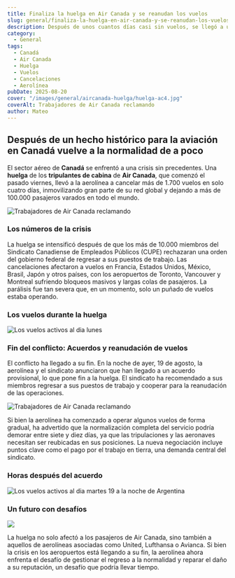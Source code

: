 ```yaml
---
title: Finaliza la huelga en Air Canada y se reanudan los vuelos
slug: general/finaliza-la-huelga-en-air-canada-y-se-reanudan-los-vuelos
description: Después de unos cuantos días casi sin vuelos, se llegó a un acuerdo.
category:
  - General
tags:
  - Canadá
  - Air Canada
  - Huelga
  - Vuelos
  - Cancelaciones
  - Aerolínea
pubDate: 2025-08-20
cover: "/images/general/aircanada-huelga/huelga-ac4.jpg"
coverAlt: Trabajadores de Air Canada reclamando
author: Mateo
---
```


## Después de un hecho histórico para la aviación en Canadá vuelve a la normalidad de a poco

El sector aéreo de **Canadá** se enfrentó a una crisis sin precedentes. Una **huelga** de los **tripulantes de cabina** de **Air Canada**, que comenzó el pasado viernes, llevó a la aerolínea a cancelar más de 1.700 vuelos en solo cuatro días, inmovilizando gran parte de su red global y dejando a más de 100.000 pasajeros varados en todo el mundo.

![Trabajadores de Air Canada reclamando](/images/general/aircanada-huelga/huelga-ac3.jpeg)

### Los números de la crisis

La huelga se intensificó después de que los más de 10.000 miembros del Sindicato Canadiense de Empleados Públicos (CUPE) rechazaran una orden del gobierno federal de regresar a sus puestos de trabajo. Las cancelaciones afectaron a vuelos en Francia, Estados Unidos, México, Brasil, Japón y otros países, con los aeropuertos de Toronto, Vancouver y Montreal sufriendo bloqueos masivos y largas colas de pasajeros. La parálisis fue tan severa que, en un momento, solo un puñado de vuelos estaba operando.
### Los vuelos durante la huelga
<img src="/images/general/aircanada-huelga/Captura de pantalla 2025-08-18 115311.png" alt="Los vuelos activos al dia lunes">


### Fin del conflicto: Acuerdos y reanudación de vuelos

El conflicto ha llegado a su fin. En la noche de ayer, 19 de agosto, la aerolínea y el sindicato anunciaron que han llegado a un acuerdo provisional, lo que pone fin a la huelga. El sindicato ha recomendado a sus miembros regresar a sus puestos de trabajo y cooperar para la reanudación de las operaciones.

![Trabajadores de Air Canada reclamando](/images/general/aircanada-huelga/huelga-ac.jpeg)

Si bien la aerolínea ha comenzado a operar algunos vuelos de forma gradual, ha advertido que la normalización completa del servicio podría demorar entre siete y diez días, ya que las tripulaciones y las aeronaves necesitan ser reubicadas en sus posiciones. La nueva negociación incluye puntos clave como el pago por el trabajo en tierra, una demanda central del sindicato.

### Horas después del acuerdo
<img src="/images/general/aircanada-huelga/Captura de pantalla 2025-08-19 182016.png" alt="Los vuelos activos al dia martes 19 a la noche de Argentina">

### Un futuro con desafíos

![](</images/aeropuertos/aviones/Boeing 787-4.jpg>)

La huelga no solo afectó a los pasajeros de Air Canada, sino también a aquellos de aerolíneas asociadas como United, Lufthansa o Avianca. Si bien la crisis en los aeropuertos está llegando a su fin, la aerolínea ahora enfrenta el desafío de gestionar el regreso a la normalidad y reparar el daño a su reputación, un desafío que podría llevar tiempo.
